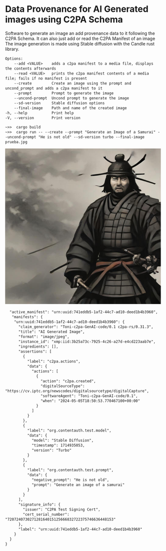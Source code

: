 # Data Provenance for AI Generated images using C2PA Schema

Software to generate an image an add provenance data to it following the C2PA Schema. It can also just add or read the C2PA Manifest of an image
The image generation is made using Stable diffusion with the Candle rust library.

    Options:
        --add <VALUE>    adds a c2pa manifest to a media file, displays the contents afterwards
        --read <VALUE>   prints the c2pa manifest contents of a media file; fails if no manifest is present
        --create         Create an image using the prompt and uncond_prompt and adds a c2pa manifest to it
        --prompt         Prompt to generate the image
        --uncond-prompt  Uncond prompt to generate the image
        --sd-version     Stable diffusion options
        --final-image    Path and name of the created image
    -h, --help           Print help
    -V, --version        Print version
    
```console
~>>  cargo build
~>>  cargo run -- --create --prompt "Generate an Image of a Samurai" --uncond-prompt "He is not old" --sd-version turbo --final-image prueba.jpg
```

![Samurai image generated](https://github.com/Shovar/TFM_C2PA_AIGen_Img/blob/main/prueba.jpg?raw=true)
```console
  "active_manifest": "urn:uuid:741eddb5-1af2-44c7-ad10-deed1b4b3960",
   "manifests": {
    "urn:uuid:741eddb5-1af2-44c7-ad10-deed1b4b3960": {
      "claim_generator": "Toni-c2pa-GenAI-code/0.1 c2pa-rs/0.31.3",
      "title": "AI Generated Image",
      "format": "image/jpeg",
      "instance_id": "xmp:iid:3b25a73c-7925-4c26-a27d-e4cd223aab7e",
      "ingredients": [],
      "assertions": [
        {
          "label": "c2pa.actions",
          "data": {
            "actions": [
              {
                "action": "c2pa.created",
                "digitalSourceType": "https://cv.iptc.org/newscodes/digitalsourcetype/digitalCapture",
                "softwareAgent": "Toni-c2pa-GenAI-code/0.1",
                "when": "2024-05-05T18:50:53.770467100+00:00"
              }
            ]
          }
        },
        {
          "label": "org.contentauth.test.model",
          "data": {
            "model": "Stable Diffusion",
            "timestamp": 1714935053,
            "version": "Turbo"
          }
        },
        {
          "label": "org.contentauth.test.prompt",
          "data": {
            "negative_prompt": "He is not old",
            "prompt": "Generate an image of a samurai"
          }
        }
      ],
      "signature_info": {
        "issuer": "C2PA Test Signing Cert",
        "cert_serial_number": "720724073027128164015125666832722375746636448153"
      },
      "label": "urn:uuid:741eddb5-1af2-44c7-ad10-deed1b4b3960"
    }
  }
}
```
